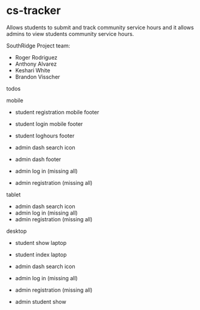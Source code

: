 # cs-tracker
Allows students to submit and track community service hours and it allows admins to view students community service hours.

SouthRidge Project team: 

- Roger Rodriguez
- Anthony Alvarez
- Keshari White
- Brandon Visscher 



todos

mobile
- student registration mobile footer
- student login mobile footer
- student loghours footer

- admin dash search icon 
- admin dash footer
- admin log in (missing all)
- admin registration (missing all)


tablet
- admin dash search icon 
- admin log in (missing all)
- admin registration (missing all)


desktop
- student show laptop
- student index laptop

- admin dash search icon 
- admin log in (missing all)
- admin registration (missing all)
- admin student show 



